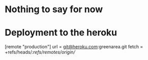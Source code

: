 # Nothing to say for now

# Deployment to the heroku

  [remote "production"]
    url = git@heroku.com:greenarea.git
    fetch = +refs/heads/*:refs/remotes/origin/*

